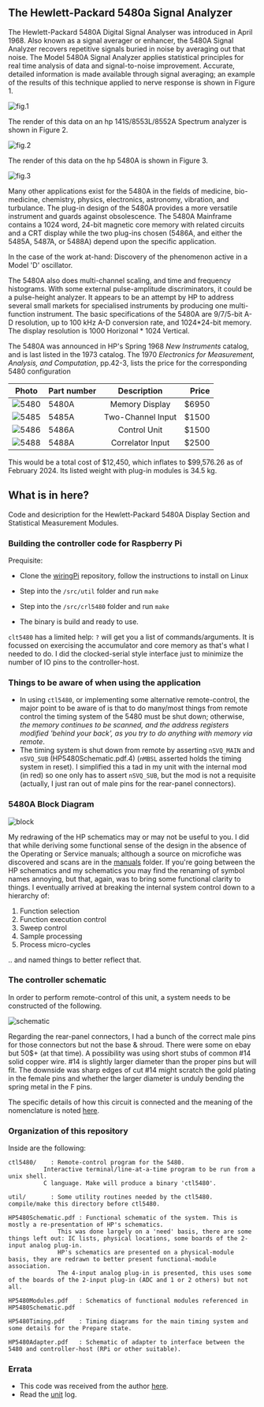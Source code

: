## The Hewlett-Packard 5480a Signal Analyzer

The Hewlett-Packard 5480A Digital Signal Analyser was introduced in April 1968. Also known as a signal averager or enhancer, the 5480A Signal Analyzer recovers repetitive signals buried in noise by averaging out that noise. The Model 5480A Signal Analyzer applies statistical principles for real time analysis of data and signal-to-noise improvement. Accurate, detailed information is made available through signal averaging; an example of the results of this technique applied to nerve response is shown in Figure 1.

![fig.1]()

The render of this data on an hp 141S/8553L/8552A Spectrum analyzer is shown in Figure 2.

![fig.2]()

The render of this data on the hp 5480A is shown in Figure 3.

![fig.3]()

Many other applications exist for the 5480A in the fields of medicine, bio-medicine, chemistry, physics, electronics, astronomy, vibration, and turbulance. The plug-in design of the 5480A provides a more versatile instrument and guards against obsolescence. The 5480A Mainframe contains a 1024 word, 24-bit magnetic core memory with related circuits and a CRT display while the two plug-ins chosen (5486A, and either the 5485A, 5487A, or 5488A) depend upon the specific application.

In the case of the work at-hand: Discovery of the phenomenon active in a Model 'D' oscillator.

The 5480A also does multi-channel scaling, and time and frequency histograms. With some external pulse-amplitude discriminators, it could be a pulse-height analyzer. It appears to be an attempt by HP to address several small markets for specialised instruments by producing one multi-function instrument. The basic specifications of the 5480A are 9/7/5-bit A-D resolution, up to 100 kHz A-D conversion rate, and 1024*24-bit memory. The display resolution is 1000 Horizonal * 1024 Vertical.

The 5480A was announced in HP's Spring 1968 _New Instruments_ catalog, and is last listed in the 1973 catalog. The 1970 _Electronics for Measurement, Analysis, and Computation_, pp.42-3, lists the price for the corresponding 5480 configuration

| Photo | Part number | Description | Price |
|-------|-------------|:-------------:|------:|
|![5480](/images/5480A.jpg)| 5480A |  Memory Display     | $6950 |
|![5485](/images/5485A.jpg)| 5485A |  Two-Channel Input  | $1500 |
|![5486](/images/5486A.jpg)| 5486A |  Control Unit       | $1500 |
|![5488](/images/5488A.jpg)| 5488A |  Correlator Input   | $2500 |

 This would be a total cost of $12,450, which inflates to $99,576.26 as of February 2024. Its listed weight with plug-in modules is 34.5 kg. 

## What is in here?

Code and desicription for the Hewlett-Packard 5480A Display Section and Statistical Measurement Modules.

### Building the controller code for Raspberry Pi

Prequisite:

* Clone the [wiringPi](https://github.com/WiringPi/WiringPi) repository, follow the instructions to install on Linux

* Step into the `/src/util` folder and run `make`
* Step into the `/src/crl5480` folder and run `make`
* The binary is build and ready to use.

`clt5480` has a limited help: `?` will get you a list of commands/arguments. It is focussed on exercising the accumulator and core memory as that's what I needed to do. I did the clocked-serial style interface just to minimize the number of IO pins to the controller-host.

### Things to be aware of when using the application

* In using `ctl5480`, or implementing some alternative remote-control, the major point to be aware of is that to do many/most things from remote control the timing system of the 5480 must be shut down; otherwise, _the memory continues to be scanned, and the address registers modified 'behind your back', as you try to do anything with memory via remote_.
* The timing system is shut down from remote by asserting `nSVQ_MAIN` and `nSVQ_SUB` (HP5480Schematic.pdf.4) (`nMBSL` asserted holds the timing system in reset). I simplified this a tad in my unit with the internal mod (in red) so one only has to assert `nSVQ_SUB`, but the mod is not a requisite (actually, I just ran out of male pins for the rear-panel connectors).

### 5480A Block Diagram

![block](/images/block-diagram.png)

My redrawing of the HP schematics may or may not be useful to you. I did that while deriving some functional sense of the design in the absence of the Operating or Service manuals; although a source on microfiche was discovered and scans are in the [manuals](/manuals/README.md) folder. If you're going between the HP schematics and my schematics you may find the renaming of symbol names annoying, but that, again, was to bring some functional clarity to things. I eventually arrived at breaking the internal system control down to a hierarchy of:

1. Function selection
2. Function execution control
3. Sweep control
4. Sample processing
5. Process micro-cycles

.. and named things to better reflect that.

### The controller schematic

In order to perform remote-control of this unit, a system needs to be constructed of the following.

![schematic](/images/controller-host.png)

Regarding the rear-panel connectors, I had a bunch of the correct male pins for those connectors but not the base & shroud. There were some on ebay but 50$+ (at that time). A possibility was using short stubs of common #14 solid copper wire. #14 is slightly larger diameter than the proper pins but will fit. The downside was sharp edges of cut #14 might scratch the gold plating in the female pins and whether the larger diameter is unduly bending the spring metal in the F pins.

The specific details of how this circuit is connected and the meaning of the nomenclature is noted [here](/controller/schematic/README.md).

### Organization of this repository

Inside are the following:

	ctl5480/	: Remote-control program for the 5480.
			  Interactive terminal/line-at-a-time program to be run from a unix shell.
			  C language. Make will produce a binary 'ctl5480'.

	util/		: Some utility routines needed by the ctl5480. compile/make this directory before ctl5480.

	HP5480Schematic.pdf	: Functional schematic of the system. This is mostly a re-presentation of HP's schematics.
				  This was done largely on a 'need' basis, there are some things left out: IC lists, physical locations, some boards of the 2-input analog plug-in.
				  HP's schematics are presented on a physical-module basis, they are redrawn to better present functional-module association.
				  The 4-input analog plug-in is presented, this uses some of the boards of the 2-input plug-in (ADC and 1 or 2 others) but not all.

	HP5480Modules.pdf	: Schematics of functional modules referenced in HP5480Schematic.pdf

	HP5480Timing.pdf	: Timing diagrams for the main timing system and some details for the Prepare state.

	HP5480Adapter.pdf	: Schematic of adapter to interface between the 5480 and controller-host (RPi or other suitable).

### Errata

* This code was received from the author [here](http://madrona.ca/e/HP5480A/index.html).
* Read the [unit](/unit/DSA-Unit-Log.html) log.